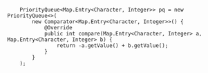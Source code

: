         PriorityQueue<Map.Entry<Character, Integer>> pq = new PriorityQueue<>(
            new Comparator<Map.Entry<Character, Integer>>() {
                @Override
                public int compare(Map.Entry<Character, Integer> a, Map.Entry<Character, Integer> b) {
                    return -a.getValue() + b.getValue();
                }
            }
        );
